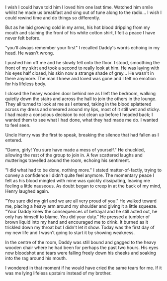I wish I could have told him I loved him one last time. Watched him smile whilst he made us breakfast and sing out of tune along to the radio... I wish I could rewind time and do things so differently.

But as he laid growing cold in my arms, his hot blood dripping from my mouth and staining the front of his white cotton shirt, I felt a peace I have never felt before. 

"you'll always remember your first" I recalled Daddy's words echoing in my head. He wasn't wrong.

I pushed him off me and he slowly fell onto the floor. I stood, smoothing the front of my skirt and took a second to really look at him. He was laying with his eyes half closed, his skin now a strange shade of grey... He wasn't in there anymore. The man I knew and loved was gone and I felt no emotion for his lifeless body. 

I closed the heavy wooden door behind me as I left the bedroom, walking quietly down the stairs and across the hall to join the others in the lounge. They all turned to look at me as I entered, taking in the blood splattered across my dress and smeared around my lips, most of it still wet and sticky. I had made a conscious decision to not clean up before I headed back; I wanted them to see what I had done, what they had made me do. I wanted to feel seen.

Uncle Henry was the first to speak, breaking the silence that had fallen as I entered. 

"Damn, girly! You sure have made a mess of yourself." He chuckled, allowing the rest of the group to join in. A few scattered laughs and mutterings travelled around the room, echoing his sentiment. 

"I did what had to be done, nothing more." I stated matter-of-factly, trying to convey a confidence I didn't quite feel anymore. The momentary peace I felt as his blood mingled with mine was quickly dissipating, leaving me feeling a little nauseous. As doubt began to creep in at the back of my mind, Henry laughed again.

"You sure did my girl and we are all very proud of you." He walked toward me, placing a heavy arm around my shoulder and giving it a little squeeze. "Your Daddy knew the consequences of betrayal and he still acted out, he only has himself to blame. You did your duty." He pressed a tumbler of brown liquid into my hand and encouraged me to drink. It burned as it trickled down my throat but I didn't let it show. Today was the first day of my new life and I wasn't going to start it by showing weakness. 

In the centre of the room, Daddy was still bound and gagged to the heavy wooden chair where he had been for perhaps the past two hours. His eyes now bloodshot and tears were falling freely down his cheeks and soaking into the rag around his mouth. 

I wondered in that moment if he would have cried the same tears for me. If it was me lying lifeless upstairs instead of my brother.